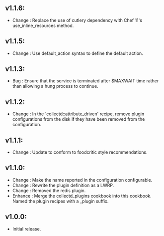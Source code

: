 ## v1.1.6:

* Change  : Replace the use of cutlery dependency with Chef 11's use_inline_resources method.

## v1.1.5:

* Change  : Use default_action syntax to define the default action.

## v1.1.3:

* Bug     : Ensure that the service is terminated after $MAXWAIT time rather than allowing a hung process to continue.

## v1.1.2:

* Change  : In the `collectd::attribute_driven' recipe, remove plugin configurations from the disk if they
            have been removed from the configuration.

## v1.1.1:

* Change  : Update to conform to foodcritic style recommendations.

## v1.1.0:

* Change  : Make the name reported in the configuration configurable.
* Change  : Rewrite the plugin definition as a LWRP.
* Change  : Removed the redis plugin.
* Enhance : Merge the collectd_plugins cookbook into this cookbook. Named the plugin recipes with a _plugin suffix.

## v1.0.0:

* Initial release.